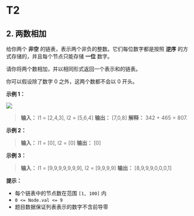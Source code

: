 # T2

## 2. 两数相加

给你两个 **非空**  的链表，表示两个非负的整数。它们每位数字都是按照 **逆序**  的方式存储的，并且每个节点只能存储 **一位**  数字。

请你将两个数相加，并以相同形式返回一个表示和的链表。

你可以假设除了数字 0 之外，这两个数都不会以 0 开头。

**示例 1：**

![](http://public.file.lvshuhuai.cn/images\addtwonumber1.jpg)

> **输入：** l1 = \[2,4,3], l2 = \[5,6,4]
> **输出：** \[7,0,8]
> **解释：** 342 \+ 465 = 807\.

**示例 2：**

> **输入：** l1 = \[0], l2 = \[0]
> **输出：** \[0]

**示例 3：**

> **输入：** l1 = \[9,9,9,9,9,9,9], l2 = \[9,9,9,9]
> **输出：** \[8,9,9,9,0,0,0,1]

**提示：**

*   每个链表中的节点数在范围 `[1, 100]` 内
*   `0 <= Node.val <= 9`
*   题目数据保证列表表示的数字不含前导零